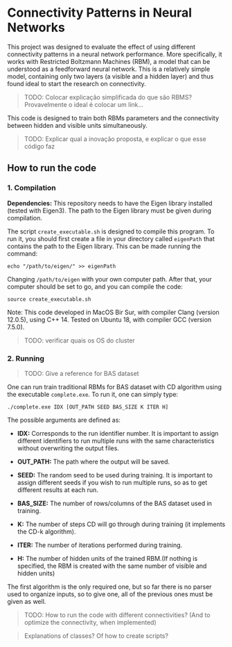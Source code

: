 # Connectivity Patterns in Neural Networks

This project was designed to evaluate the effect of 
using different connectivity patterns in a neural 
network performance. More specifically, it works 
with Restricted Boltzmann Machines (RBM), a model 
that can be understood as a feedforward neural 
network. This is a relatively simple model, 
containing only two layers (a visible and a hidden 
layer) and thus found ideal to start the research 
on connectivity.

> TODO: Colocar explicação simplificada do que são RBMS? 
> Provavelmente o ideal é colocar um link...

This code is designed to train both RBMs parameters 
and the connectivity between hidden and visible units 
simultaneously.

> TODO: Explicar qual a inovação proposta, e explicar 
> o que esse código faz


## How to run the code

### 1. Compilation

**Dependencies:** This repository needs to have the Eigen 
library installed (tested with Eigen3). 
The path to the Eigen library must be given during 
compilation.

The script ``create_executable.sh`` is designed to 
compile this program. To run it, you should first create 
a file in your directory called ``eigenPath`` that 
contains the path to the Eigen library. This can be made 
running the command:

```shell
echo "/path/to/eigen/" >> eigenPath
```

Changing ``/path/to/eigen`` with your own computer path.
After that, your computer should be set to go, and you 
can compile the code:

```shell
source create_executable.sh
```

Note: This code developed in MacOS Bir Sur, with compiler 
Clang (version 12.0.5), using C++ 14. Tested on Ubuntu 18,
with compiler GCC (version 7.5.0).
> TODO: verificar quais os OS do cluster


### 2. Running

> TODO: Give a reference for BAS dataset

One can run train traditional RBMs for BAS dataset with CD 
algorithm using the executable ``complete.exe``. To run it, 
one can simply type: 

```shell
./complete.exe IDX [OUT_PATH SEED BAS_SIZE K ITER H]
```

The possible arguments are defined as:
- **IDX:** Corresponds to the run identifier number. It is 
  important to assign different identifiers to run multiple 
  runs with the same characteristics without overwriting 
  the output files.
  
- **OUT_PATH:** The path where the output will be saved.

- **SEED:** The random seed to be used during training. It 
  is important to assign different seeds if you wish to run 
  multiple runs, so as to get different results at each run.
  
- **BAS_SIZE:** The number of rows/columns of the BAS 
  dataset used in training.
  
- **K:** The number of steps CD will go through during 
  training (it implements the CD-k algorithm).

- **ITER:** The number of iterations performed during 
  training.

- **H:** The number of hidden units of the trained RBM.(If 
  nothing is specified, the RBM is created with the same 
  number of visible and hidden units)

The first algorithm is the only required one, but so far 
there is no parser used to organize inputs, so to give one, 
all of the previous ones must be given as well.

> TODO: How to run the code with different connectivities?
> (And to optimize the connectivity, when implemented)

> Explanations of classes? Of how to create scripts? 

